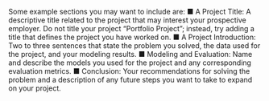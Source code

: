 Some example sections you may want to include are:
■ A Project Title: A descriptive title related to the project that may
interest your prospective employer. Do not title your project
“Portfolio Project”; instead, try adding a title that defines the
project you have worked on.
■ A Project Introduction: Two to three sentences that state the
problem you solved, the data used for the project, and your
modeling results.
■ Modeling and Evaluation: Name and describe the models you
used for the project and any corresponding evaluation metrics.
■ Conclusion: Your recommendations for solving the problem and a
description of any future steps you want to take to expand on your
project.

